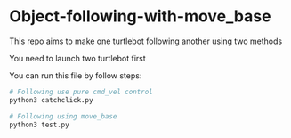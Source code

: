 # Object-following-with-move_base

This repo aims to make one turtlebot following another using two methods

You need to launch two turtlebot first

You can run this file by follow steps:
```bash
# Following use pure cmd_vel control
python3 catchclick.py

# Following using move_base
python3 test.py
```


